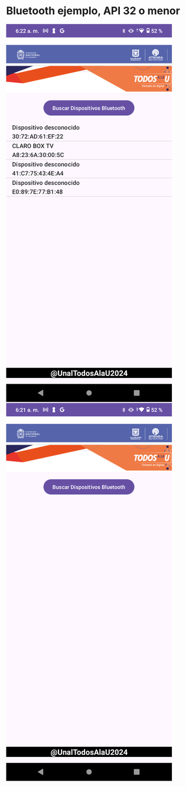 # Bluetooth ejemplo, API 32 o menor

![img2.png](app/src/main/res/drawable/img2.png)
![img1.png](app/src/main/res/drawable/img1.png)